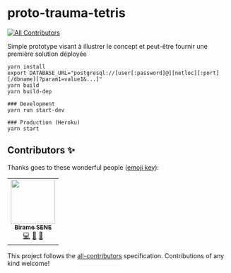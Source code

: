 # proto-trauma-tetris
<!-- ALL-CONTRIBUTORS-BADGE:START - Do not remove or modify this section -->
[![All Contributors](https://img.shields.io/badge/all_contributors-1-orange.svg?style=flat-square)](#contributors-)
<!-- ALL-CONTRIBUTORS-BADGE:END -->
Simple prototype visant à illustrer le concept et peut-être fournir une première solution déployée

```
yarn install
export DATABASE_URL="postgresql://[user[:password]@][netloc][:port][/dbname][?param1=value1&...]"
yarn build
yarn build-dep

### Development
yarn run start-dev

### Production (Heroku)
yarn start
```

## Contributors ✨

Thanks goes to these wonderful people ([emoji key](https://allcontributors.org/docs/en/emoji-key)):

<!-- ALL-CONTRIBUTORS-LIST:START - Do not remove or modify this section -->
<!-- prettier-ignore-start -->
<!-- markdownlint-disable -->
<table>
  <tr>
    <td align="center"><a href="http://biramesene.fr"><img src="https://avatars3.githubusercontent.com/u/7113395?v=4" width="100px;" alt=""/><br /><sub><b>Birame SENE</b></sub></a><br /><a href="https://github.com/Trauma-Prevent/proto-trauma-prevent/commits?author=bsene" title="Code">💻</a> <a href="#question-bsene" title="Answering Questions">💬</a> <a href="https://github.com/Trauma-Prevent/proto-trauma-prevent/pulls?q=is%3Apr+reviewed-by%3Absene" title="Reviewed Pull Requests">👀</a></td>
  </tr>
</table>

<!-- markdownlint-enable -->
<!-- prettier-ignore-end -->
<!-- ALL-CONTRIBUTORS-LIST:END -->

This project follows the [all-contributors](https://github.com/all-contributors/all-contributors) specification. Contributions of any kind welcome!